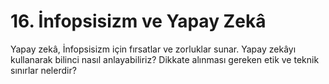 # 16. İnfopsisizm ve Yapay Zekâ

Yapay zekâ, İnfopsisizm için fırsatlar ve zorluklar sunar. Yapay zekâyı kullanarak bilinci nasıl anlayabiliriz? Dikkate alınması gereken etik ve teknik sınırlar nelerdir?
